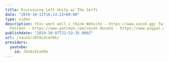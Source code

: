 ```yaml
---
title: Discussing Left Unity w/ The Serfs
date: "2019-10-11T16:13:22+08:00"
type: video
description: this went well i think Website - https://www.vaush.gg/ Twitter - https://twitter.com/VaushV
  Patreon - https://www.patreon.com/vaush Donate - https://www.paypal.me/vaush
publishdate: "2019-10-07T22:53:35.000Z"
url: /vaush/J0YAzSCeVDk/
providers:
  youtube:
    id: J0YAzSCeVDk
---
```

